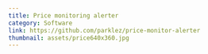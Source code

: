 ```yaml
---
title: Price monitoring alerter
category: Software
link: https://github.com/parklez/price-monitor-alerter
thumbnail: assets/price640x360.jpg
---
```

